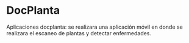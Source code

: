 # DocPlanta
Aplicaciones docplanta: se realizara una aplicación móvil en donde se realizara el escaneo de plantas y detectar enfermedades.

